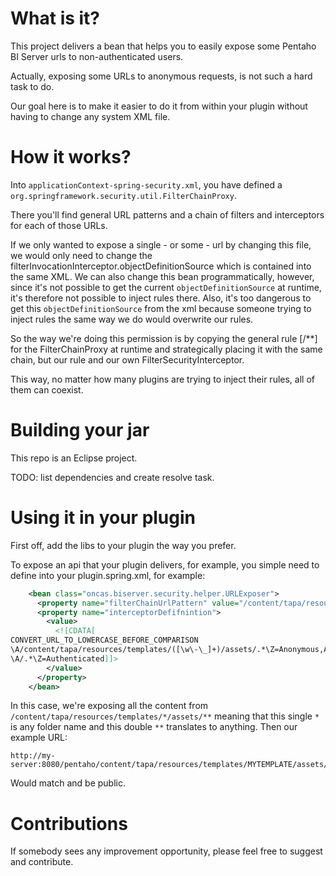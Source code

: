 # What is it?

This project delivers a bean that helps you to easily expose some Pentaho BI Server urls to non-authenticated users.

Actually, exposing some URLs to anonymous requests, is not such a hard task to do.

Our goal here is to make it easier to do it from within your plugin without having to change any system XML file.

# How it works?

Into `applicationContext-spring-security.xml`, you have defined a `org.springframework.security.util.FilterChainProxy`.

There you'll find general URL patterns and a chain of filters and interceptors for each of those URLs.

If we only wanted to expose a single - or some - url by changing this file, we would only need to change the filterInvocationInterceptor.objectDefinitionSource which is contained into the same XML. We can also change this bean programmatically, however, since it's not possible to get the current `objectDefinitionSource` at runtime, it's therefore not possible to inject rules there. Also, it's too dangerous to get this `objectDefinitionSource` from the xml because someone trying to inject rules the same way we do would overwrite our rules.

So the way we're doing this permission is by copying the general rule [/**] for the FilterChainProxy at runtime and strategically placing it with the same chain, but our rule and our own FilterSecurityInterceptor.

This way, no matter how many plugins are trying to inject their rules, all of them can coexist.

# Building your jar

This repo is an Eclipse project. 

TODO: list dependencies and create resolve task.

# Using it in your plugin

First off, add the libs to your plugin the way you prefer.

To expose an api that your plugin delivers, for example, you simple need to define into your plugin.spring.xml, for example:

```xml
    <bean class="oncas.biserver.security.helper.URLExposer">
      <property name="filterChainUrlPattern" value="/content/tapa/resources/templates/*/assets/**" />
      <property name="interceptorDefifnintion">
        <value>
          <![CDATA[
CONVERT_URL_TO_LOWERCASE_BEFORE_COMPARISON
\A/content/tapa/resources/templates/([\w\-\_]+)/assets/.*\Z=Anonymous,Authenticated
\A/.*\Z=Authenticated]]>
        </value>
      </property>
    </bean>
```

In this case, we're exposing all the content from `/content/tapa/resources/templates/*/assets/**` meaning that this single `*` is any folder name and this double `**` translates to anything. Then our example URL:
```
http://my-server:8080/pentaho/content/tapa/resources/templates/MYTEMPLATE/assets/js/angularjs.js
```

Would match and be public.

# Contributions

If somebody sees any improvement opportunity, please feel free to suggest and contribute.


